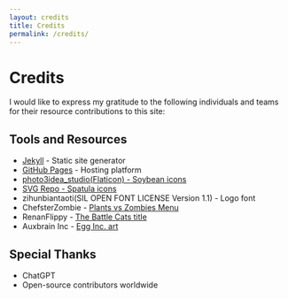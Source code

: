 ```yaml
---
layout: credits
title: Credits
permalink: /credits/
---
```


# Credits

I would like to express my gratitude to the following individuals and teams for their resource contributions to this site:

## Tools and Resources
- [Jekyll](https://jekyllrb.com/) - Static site generator
- [GitHub Pages](https://pages.github.com/) - Hosting platform
- <a href="https://www.flaticon.com/free-icons/soybean" title="soybean icons">photo3idea_studio(Flaticon) - Soybean icons </a>
 - <a href="https://www.svgrepo.com/svg/203840/spatula" title="Spatula Vector SVG Icon"> SVG Repo - Spatula icons </a>
- zihunbiantaoti(SIL OPEN FONT LICENSE Version 1.1) - Logo font
- ChefsterZombie - [Plants vs Zombies Menu](https://plantsvszombies.wiki.gg/wiki/File:Menu.png)
- RenanFlippy - [The Battle Cats title](https://tcrf.net/File:The_Battle_Cats-title.jpg)
- Auxbrain Inc - [Egg Inc. art](https://images.app.goo.gl/FSsFoS75YxYrcVtU6)

## Special Thanks
- ChatGPT
- Open-source contributors worldwide
